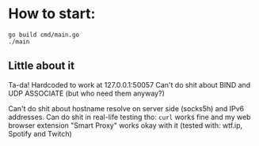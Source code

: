 # How to start:

```
go build cmd/main.go
./main

```

## Little about it

Ta-da! Hardcoded to work at 127.0.0.1:50057
Can't do shit about BIND and UDP ASSOCIATE (but who need them anyway?)

Can't do shit about hostname resolve on server side (socks5h) and IPv6 addresses.
Can do shit in real-life testing tho: `curl` works fine and my web browser extension "Smart Proxy" works okay with it (tested with: wtf.ip, Spotify and Twitch)

